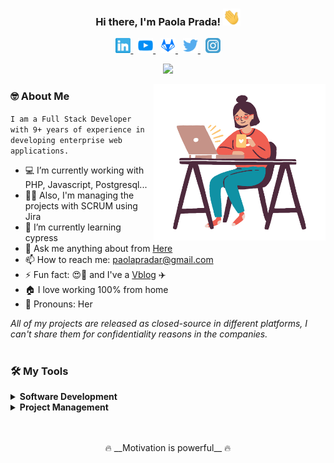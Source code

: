 <h3 align="center">
    Hi there, I'm Paola Prada!
  <img src="assets/gif/hello.gif" width="28">
</h3>
<!-- Social icons -->
<p align="center">
    <a href="https://www.linkedin.com/in/paolapradar/" target="_blank">
        <img width="24px" alt="LinkedIn" title="LinkedIn" src="assets/image/social_networks/linkedin.png"/>
    </a>
    &#8287;
    <a href="https://youtube.com/c/PaolaPradaR" target="_blank">
        <img width="24px" alt="Youtube" title="Youtube" src="assets/image/social_networks/youtube.png"/>
    </a>
    &#8287;
    <a href="https://gitlab.com/paolapradar" target="_blank">
        <img width="24px" alt="GitLab" title="GitLab" src="assets/image/social_networks/gitlab.png"/>
    </a>
    &#8287;
    <a href="https://www.twitter.com/paolapradar" target="_blank">
        <img width="24px" alt="Twitter" title="Twitter" src="assets/image/social_networks/twitter.png"/>
    </a>
    &#8287;
    <a href="https://www.instagram.com/paolapradar" target="_blank">
        <img width="24px" alt="Instagram" title="Instagram" src="assets/image/social_networks/instagram.png"/>
    </a>
</p>

<!-- My current position -->
<p align="center">
  <img src="https://readme-typing-svg.herokuapp.com?font=Roboto+Condensed&center=true&vCenter=true&width=300&lines=Project+Leader+%2F+Full-Stack+Dev" />
</p>

<img align="right" height="250" width="275" alt="" src="assets/gif/coder.gif" />

### 🤓 About Me

```I am a Full Stack Developer with 9+ years of experience in developing enterprise web applications.```

- 💻 I’m currently working with PHP, Javascript, Postgresql...
- 👩‍💻 Also, I'm managing the projects with SCRUM using Jira
- 🌱 I’m currently learning cypress
- 💬 Ask me anything about from [Here](https://github.com/paolapradar/paolapradar/issues)
- 📫 How to reach me: paolapradar@gmail.com
- ⚡ Fun fact: 😍🐶 and I've a [Vblog](www.youtube.com/c/viajandoenvacas) ✈️
- 🏠 I love working 100% from home
- 👩 Pronouns: Her

<em>All of my projects are released as closed-source in different platforms, I can't share them for confidentiality reasons in the companies.</em>
<br/><br/>
### 🛠️ My Tools

<details>
    <summary><b> Software Development </b></summary>
    <br/>
    <p>
        <a href="https://www.php.net/" target="_blank">
            <img width="42px" alt="PHP" title="PHP" src="assets/image/languagues_tools/php.png"/>
        </a>
        <a href="https://framework.zend.com/" target="_blank">
            <img width="42px" alt="Zend" title="Zend" src="assets/image/languagues_tools/zend.png"/>
        </a>
        <a href="https://laravel.com/" target="_blank">
            <img width="42px" alt="Laravel" title="Laravel" src="assets/image/languagues_tools/laravel.png"/>
        </a>
        <a href="https://www.python.org" target="_blank">
            <img width="42px" alt="Python" title="Python" src="assets/image/languagues_tools/python.png"/>
        </a>
        <a href="https://www.java.com/es/" target="_blank">
            <img width="42px" alt="Java" title="Java" src="assets/image/languagues_tools/java.png"/>
        </a>
        <a href="https://www.postgresql.org/" target="_blank">
            <img width="42px" alt="Postgresql" title="Postgresql" src="assets/image/languagues_tools/postgresql.png"/>
        </a>
        <a href="https://www.mysql.com/" target="_blank">
            <img width="42px" alt="Mysql" title="Mysql" src="assets/image/languagues_tools/mysql.png"/>
        </a>
        <a href="https://www.microsoft.com/es-es/sql-server/" target="_blank">
            <img width="42px" alt="SqlServer" title="SqlServer" src="assets/image/languagues_tools/sqlserver.png"/>
        </a>
        <a href="https://www.sqlite.org/" target="_blank">
            <img width="42px" alt="Sqlite" title="Sqlite" src="assets/image/languagues_tools/sqlite.png"/>
        </a>
        <a href="https://www.oracle.com/co/" target="_blank">
            <img width="42px" alt="Oracle" title="Oracle" src="assets/image/languagues_tools/oracle.png"/>
        </a>
        <a href="https://developer.mozilla.org/es/docs/Web/JavaScript" target="_blank">
            <img width="42px" alt="Javascript" title="Javascript" src="assets/image/languagues_tools/javascript.png"/>
        </a>
        <a href="https://developer.mozilla.org/es/docs/Learn/Getting_started_with_the_web/HTML_basics" target="_blank">
            <img width="42px" alt="HTML" title="HTML" src="assets/image/languagues_tools/html.png"/>
        </a>
        <a href="https://getbootstrap.com/" target="_blank">
            <img width="42px" alt="Bootstrap" title="Bootstrap" src="assets/image/languagues_tools/bootstrap.png"/>
        </a>
        <a href="https://tailwindcss.com/" target="_blank">
            <img width="42px" alt="Tailwind" title="Tailwind" src="assets/image/languagues_tools/tailwind.png"/>
        </a>
        <a href="https://www.cypress.io/" target="_blank">
            <img width="42px" alt="Cypress" title="Cypress" src="assets/image/languagues_tools/cypress.png"/>
        </a>
        <a href="https://code.visualstudio.com/" target="_blank">
            <img width="42px" alt="VSC" title="VSC" src="assets/image/languagues_tools/vsc.png"/>
        </a>
        <a href="https://www.sourcetreeapp.com/" target="_blank">
            <img width="42px" alt="Sourcetree" title="Sourcetree" src="assets/image/languagues_tools/sourcetree.png"/>
        </a>
        <a href="https://dbeaver.io/" target="_blank">
            <img width="42px" alt="Dbeaver" title="Dbeaver" src="assets/image/languagues_tools/dbeaver.png"/>
        </a>
    </p>
</details>
<details>
    <summary><b> Project Management </b></summary>
    <br/>
    <p>
        <a href="https://www.scrum.org/" target="_blank">
            <img width="42px" alt="Scrum" title="Scrum" src="assets/image/languagues_tools/scrum.png"/>
        </a>
        <a href="https://www.atlassian.com/es/software/jira" target="_blank">
            <img width="42px" alt="Jira" title="Jira" src="assets/image/languagues_tools/jira.png"/>
        </a>
        <a href="https://www.atlassian.com/es/software/confluence" target="_blank">
            <img width="42px" alt="Confluence" title="Confluence" src="assets/image/languagues_tools/confluence.png"/>
        </a>
        <a href="https://discord.com/" target="_blank">
            <img width="42px" alt="Discord" title="Discord" src="assets/image/languagues_tools/discord.png"/>
        </a>
    </p>
</details>
<br/><br/>

<p align=center>
    🔥 __Motivation is powerful__ 🔥 
 </p>
<!--
Here are some ideas
- 👯 I’m looking to collaborate on ...
- 🤔 I’m looking for help with ...
-->
